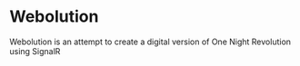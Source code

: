 # Webolution

Webolution is an attempt to create a digital version of One Night Revolution using SignalR
